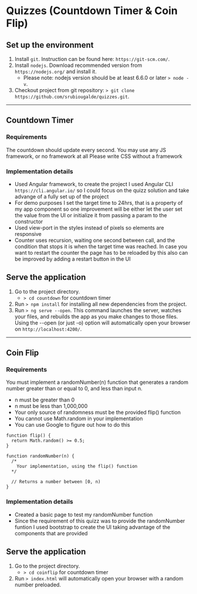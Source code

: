 # Quizzes (Countdown Timer & Coin Flip)

## Set up the environment
1. Install `git`. Instruction can be found here: `https://git-scm.com/`.
2. Install `nodejs`. Download recommended version from `https://nodejs.org/` and install it.
    * Please note: nodejs version should be at least 6.6.0 or later `> node -v`.
3. Checkout project from git repository: `> git clone https://github.com/srubiougalde/quizzes.git`.

_______________________

## Countdown Timer
### Requirements
The countdown should update every second.
    You may use any JS framework, or no framework at all
    Please write CSS without a framework
### Implementation details
- Used Angular framework, to create the project I used Angular CLI `https://cli.angular.io/` so I could focus on the quizz solution and take advange of a fully set up of the project
- For demo purposes I set the target time to 24hrs, that is a property of my app component so one improvement will be either let the user set the value from the UI or initialize it from passing a param to the constructor
- Used view-port in the styles instead of pixels so elements are responsive
- Counter uses recursion, waiting one second between call, and the condition that stops it is when the target time was reached. In case you want to restart the counter the page has to be reloaded by this also can be improved by adding a restart button in the UI
## Serve the application
1. Go to the project directory.
    * `> cd countdown` for countdown timer
2. Run `> npm install` for installing all new dependencies from the project.
3. Run `> ng serve --open`. This command launches the server, watches your files, and rebuilds the app as you make changes to those files. Using the --open (or just -o) option will automatically open your browser on `http://localhost:4200/`.

_______________________

## Coin Flip
### Requirements
You must implement a randomNumber(n) function that generates a random number greater than or equal to 0, and less than input n.
- n must be greater than 0
- n must be less than 1,000,000
- Your only source of randomness must be the provided flip() function
- You cannot use Math.random in your implementation
- You can use Google to figure out how to do this
```
function flip() {
  return Math.random() >= 0.5;
}
```
```
function randomNumber(n) {
  /*
    Your implementation, using the flip() function
  */
  
  // Returns a number between [0, n)
}
```
### Implementation details
- Created a basic page to test my randomNumber function
- Since the requirement of this quizz was to provide the randomNumber funtion I used bootstrap to create the UI taking advantage of the components that are provided
## Serve the application
1. Go to the project directory.
    * `> cd coinflip` for countdown timer
2. Run `> index.html` will automatically open your browser with a random number preloaded.

